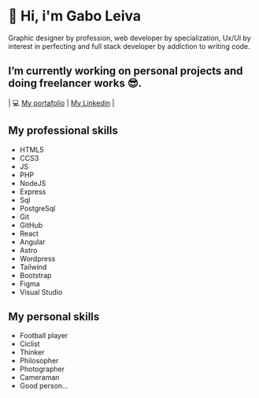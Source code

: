 # 👋 Hi, i'm Gabo Leiva
Graphic designer by profession, web developer by specialization, Ux/UI by interest in perfecting and full stack developer by addiction to writing code.

## I’m currently working on personal projects and doing freelancer works 😎.
| 💻  [My portafolio](https://gaboleiva-dsgn.github.io/portafolio-gabo/) | [My Linkedin](https://www.linkedin.com/in/gaboleiva/) |

## My professional skills

- HTML5
- CCS3
- JS
- PHP
- NodeJS
- Express
- Sql
- PostgreSql
- Git
- GitHub
- React
- Angular
- Astro
- Wordpress
- Tailwind
- Bootstrap
- Figma
- Visual Studio

## My personal skills

- Football player
- Ciclist
- Thinker
- Philosopher
- Photographer
- Cameraman
- Good person...
<!--
**gaboleiva-dsgn/gaboleiva-dsgn** is a ✨ _special_ ✨ repository because its `README.md` (this file) appears on your GitHub profile.

Here are some ideas to get you started:

- 🔭 I’m currently working on ...
- 🌱 I’m currently learning ...
- 👯 I’m looking to collaborate on ...
- 🤔 I’m looking for help with ...
- 💬 Ask me about ...
- 📫 How to reach me: ...
- 😄 Pronouns: ...
- ⚡ Fun fact: ...
-->

